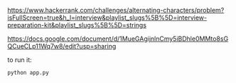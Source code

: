 https://www.hackerrank.com/challenges/alternating-characters/problem?isFullScreen=true&h_l=interview&playlist_slugs%5B%5D=interview-preparation-kit&playlist_slugs%5B%5D=strings

https://docs.google.com/document/d/1MueGAgijnlnCmy5iBDhle0MMto8sGQCueCLp11Wq7w8/edit?usp=sharing

to run it:
```
python app.py
```